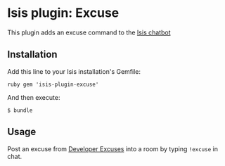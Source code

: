 # Isis plugin: Excuse

This plugin adds an excuse command to the [Isis chatbot](https://github.com/silentgrowl/isis)

## Installation

Add this line to your Isis installation's Gemfile:

``ruby
gem 'isis-plugin-excuse'
``

And then execute:

    $ bundle

## Usage

Post an excuse from [Developer Excuses](http://developerexcuses.com/) into a room by typing ```!excuse``` in chat.
